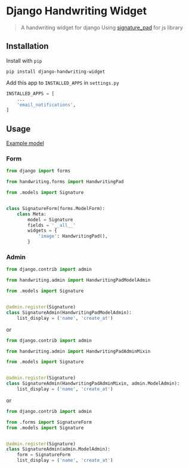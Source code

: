 # Django Handwriting Widget

> A handwriting widget for django
> Using [signature_pad](https://github.com/szimek/signature_pad) for js library

## Installation

Install with `pip`

```
pip install django-handwriting-widget
```

Add this app to `INSTALLED_APPS` in `settings.py`

```python
INSTALLED_APPS = [
    ...
    'email_notifications',
]
```

## Usage

[Example model](e_signatures/models.py)

### Form

```python
from django import forms

from handwriting.forms import HandwritingPad

from .models import Signature


class SignatureForm(forms.ModelForm):
    class Meta:
        model = Signature
        fields = '__all__'
        widgets = {
            'image': HandwritingPad(),
        }
```

### Admin

```python
from django.contrib import admin

from handwriting.admin import HandwritingPadModelAdmin

from .models import Signature


@admin.register(Signature)
class SignatureAdmin(HandwritingPadModelAdmin):
    list_display = ('name', 'create_at')
```

or 

```python
from django.contrib import admin

from handwriting.admin import HandwritingPadAdminMixin

from .models import Signature


@admin.register(Signature)
class SignatureAdmin(HandwritingPadAdminMixin, admin.ModelAdmin):
    list_display = ('name', 'create_at')
```

or

```python
from django.contrib import admin

from .forms import SignatureForm
from .models import Signature


@admin.register(Signature)
class SignatureAdmin(admin.ModelAdmin):
    form = SignatureForm
    list_display = ('name', 'create_at')
```

